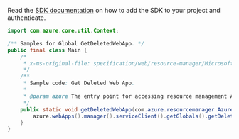 Read the [SDK documentation](https://github.com/Azure/azure-sdk-for-java/blob/azure-resourcemanager_2.11.0/sdk/resourcemanager/azure-resourcemanager/README.md) on how to add the SDK to your project and authenticate.

```java
import com.azure.core.util.Context;

/** Samples for Global GetDeletedWebApp. */
public final class Main {
    /*
     * x-ms-original-file: specification/web/resource-manager/Microsoft.Web/stable/2021-03-01/examples/GetDeletedWebApp.json
     */
    /**
     * Sample code: Get Deleted Web App.
     *
     * @param azure The entry point for accessing resource management APIs in Azure.
     */
    public static void getDeletedWebApp(com.azure.resourcemanager.AzureResourceManager azure) {
        azure.webApps().manager().serviceClient().getGlobals().getDeletedWebAppWithResponse("9", Context.NONE);
    }
}
```
